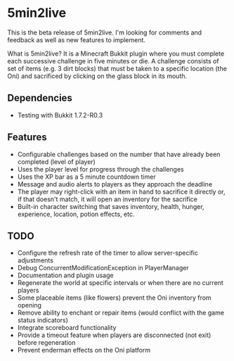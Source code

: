 5min2live
=========

This is the beta release of 5min2live. I'm looking for comments and feedback as well as new features
to implement.

What is 5min2live? It is a Minecraft Bukkit plugin where you must complete each successive challenge
in five minutes or die. A challenge consists of set of items (e.g. 3 dirt blocks) that must be taken
to a specific location (the Oni) and sacrificed by clicking on the glass block in its mouth.

Dependencies
------------

* Testing with Bukkit 1.7.2-R0.3

Features
--------

* Configurable challenges based on the number that have already been completed (level of player)
* Uses the player level for progress through the challenges
* Uses the XP bar as a 5 minute countdown timer
* Message and audio alerts to players as they approach the deadline
* The player may right-click with an item in hand to sacrifice it directly or, if that doesn't
  match, it will open an inventory for the sacrifice
* Built-in character switching that saves inventory, health, hunger, experience, location, potion
  effects, etc.

TODO
----

* Configure the refresh rate of the timer to allow server-specific adjustments
* Debug ConcurrentModificationException in PlayerManager
* Documentation and plugin usage
* Regenerate the world at specific intervals or when there are no current players
* Some placeable items (like flowers) prevent the Oni inventory from opening
* Remove ability to enchant or repair items (would conflict with the game status indicators)
* Integrate scoreboard functionality
* Provide a timeout feature when players are disconnected (not exit) before regeneration
* Prevent enderman effects on the Oni platform
